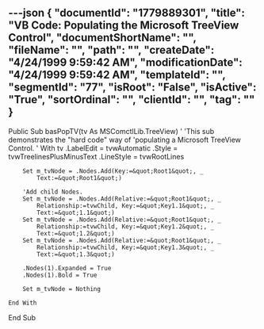 ---json
{
  "documentId": "1779889301",
  "title": "VB Code: Populating the Microsoft TreeView Control",
  "documentShortName": "",
  "fileName": "",
  "path": "",
  "createDate": "4/24/1999 9:59:42 AM",
  "modificationDate": "4/24/1999 9:59:42 AM",
  "templateId": "",
  "segmentId": "77",
  "isRoot": "False",
  "isActive": "True",
  "sortOrdinal": "",
  "clientId": "",
  "tag": ""
}
---

Public Sub basPopTV(tv As MSComctlLib.TreeView)
    '
    'This sub demonstrates the &quot;hard code&quot; way of
    'populating a Microsoft TreeView Control.
    '
    With tv
        .LabelEdit = tvwAutomatic
        .Style = tvwTreelinesPlusMinusText
        .LineStyle = tvwRootLines
            
        Set m_tvNode = .Nodes.Add(Key:=&quot;Root1&quot;, _
            Text:=&quot;Root1&quot;)

        'Add child Nodes.
        Set m_tvNode = .Nodes.Add(Relative:=&quot;Root1&quot;, _
            Relationship:=tvwChild, Key:=&quot;Key1.1&quot;, _
            Text:=&quot;1.1&quot;)
        Set m_tvNode = .Nodes.Add(Relative:=&quot;Root1&quot;, _
            Relationship:=tvwChild, Key:=&quot;Key1.2&quot;, _
            Text:=&quot;1.2&quot;)
        Set m_tvNode = .Nodes.Add(Relative:=&quot;Root1&quot;, _
            Relationship:=tvwChild, Key:=&quot;Key1.3&quot;, _
            Text:=&quot;1.3&quot;)
      
        .Nodes(1).Expanded = True
        .Nodes(1).Bold = True
        
        Set m_tvNode = Nothing
        
    End With

End Sub
